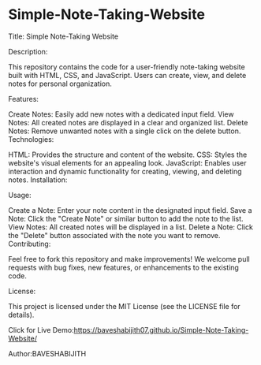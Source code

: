 # Simple-Note-Taking-Website
Title: Simple Note-Taking Website

Description:

This repository contains the code for a user-friendly note-taking website built with HTML, CSS, and JavaScript. Users can create, view, and delete notes for personal organization.

Features:

Create Notes: Easily add new notes with a dedicated input field.
View Notes: All created notes are displayed in a clear and organized list.
Delete Notes: Remove unwanted notes with a single click on the delete button.
Technologies:

HTML: Provides the structure and content of the website.
CSS: Styles the website's visual elements for an appealing look.
JavaScript: Enables user interaction and dynamic functionality for creating, viewing, and deleting notes.
Installation:



Usage:

Create a Note: Enter your note content in the designated input field.
Save a Note: Click the "Create Note" or similar button to add the note to the list.
View Notes: All created notes will be displayed in a list.
Delete a Note: Click the "Delete" button associated with the note you want to remove.
Contributing:

Feel free to fork this repository and make improvements! We welcome pull requests with bug fixes, new features, or enhancements to the existing code.

License:

This project is licensed under the MIT License (see the LICENSE file for details).


Click for Live Demo:https://baveshabijith07.github.io/Simple-Note-Taking-Website/

Author:BAVESHABIJITH

